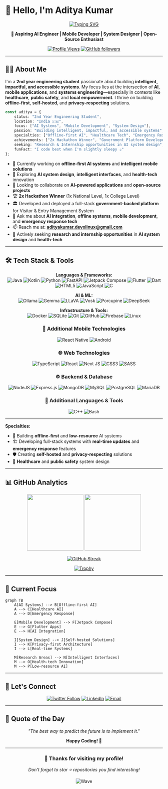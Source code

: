 # 👋 Hello, I'm Aditya Kumar

<div align="center">
  
[![Typing SVG](https://readme-typing-svg.herokuapp.com?font=Fira+Code&pause=1000&color=36BCF7&center=true&vCenter=true&width=600&lines=Aspiring+AI+Engineer;Mobile+Developer;System+Designer;Open-Source+Enthusiast;Building+Intelligent+Solutions)](https://git.io/typing-svg)

**🚀 Aspiring AI Engineer | Mobile Developer | System Designer | Open-Source Enthusiast**

[![Profile Views](https://komarev.com/ghpvc/?username=adityakumar-dev&label=Profile%20views&color=0e75b6&style=for-the-badge)](https://github.com/adityakumar-dev)
[![GitHub followers](https://img.shields.io/github/followers/adityakumar-dev?logo=github&style=for-the-badge&color=0e75b6&labelColor=1a1a1a)](https://github.com/adityakumar-dev)

</div>

---

## 🧑‍💻 About Me

I'm a **2nd year engineering student** passionate about building **intelligent, impactful, and accessible systems**. My focus lies at the intersection of **AI**, **mobile applications**, and **systems engineering**—especially in contexts like **healthcare**, **public safety**, and **local empowerment**. I thrive on building **offline-first**, **self-hosted**, and **privacy-respecting** solutions.

```typescript
const aditya = {
    status: "2nd Year Engineering Student",
    location: "India 🇮🇳",
    focus: ["AI Systems", "Mobile Development", "System Design"],
    passion: "Building intelligent, impactful, and accessible systems",
    specialties: ["Offline-first AI", "Healthcare Tech", "Emergency Response"],
    achievements: ["2x Hackathon Winner", "Government Platform Developer"],
    seeking: "Research & Internship opportunities in AI system design",
    funFact: "I code best when I'm slightly sleepy ☕"
};
```

- 🔭 Currently working on **offline-first AI systems** and **intelligent mobile solutions**
- 🌱 Exploring **AI system design**, **intelligent interfaces**, and **health-tech** innovation
- 👯 Looking to collaborate on **AI-powered applications** and **open-source projects**
- 🏆 **2x Hackathon Winner** (1x National Level, 1x College Level)
- 🏛️ Developed and deployed a full-stack **government-backed platform** for Visitor & Entry Management System
- 💬 Ask me about **AI integration**, **offline systems**, **mobile development**, and **emergency response tech**
- 📫 Reach me at: **adityakumar.devxlinux@gmail.com**
- 🎯 Actively seeking **research and internship opportunities** in **AI system design** and **health-tech**

---

## 🛠️ Tech Stack & Tools
<div align="center">

**Languages & Frameworks:**  
![Java](https://img.shields.io/badge/java-%23ED8B00.svg?style=for-the-badge&logo=openjdk&logoColor=white)
![Kotlin](https://img.shields.io/badge/kotlin-%237F52FF.svg?style=for-the-badge&logo=kotlin&logoColor=white)
![Python](https://img.shields.io/badge/python-3670A0?style=for-the-badge&logo=python&logoColor=ffdd54)
![FastAPI](https://img.shields.io/badge/FastAPI-005571?style=for-the-badge&logo=fastapi)
![Jetpack Compose](https://img.shields.io/badge/Jetpack%20Compose-4285F4?style=for-the-badge&logo=jetpackcompose&logoColor=white)
![Flutter](https://img.shields.io/badge/Flutter-%2302569B.svg?style=for-the-badge&logo=Flutter&logoColor=white)
![Dart](https://img.shields.io/badge/dart-%230175C2.svg?style=for-the-badge&logo=dart&logoColor=white)
![HTML5](https://img.shields.io/badge/html5-%23E34F26.svg?style=for-the-badge&logo=html5&logoColor=white)
![JavaScript](https://img.shields.io/badge/javascript-%23323330.svg?style=for-the-badge&logo=javascript&logoColor=%23F7DF1E)
![C](https://img.shields.io/badge/c-%2300599C.svg?style=for-the-badge&logo=c&logoColor=white)

**AI & ML:**  
![Ollama](https://img.shields.io/badge/Ollama-000000?style=for-the-badge&logo=ollama&logoColor=white)
![Gemma](https://img.shields.io/badge/Gemma-4285F4?style=for-the-badge&logo=google&logoColor=white)
![LLaVA](https://img.shields.io/badge/LLaVA-FF6B35?style=for-the-badge)
![Vosk](https://img.shields.io/badge/Vosk-2E8B57?style=for-the-badge)
![Porcupine](https://img.shields.io/badge/Porcupine-00A86B?style=for-the-badge)
![DeepSeek](https://img.shields.io/badge/DeepSeek-1E3A8A?style=for-the-badge)

**Infrastructure & Tools:**  
![Docker](https://img.shields.io/badge/docker-%230db7ed.svg?style=for-the-badge&logo=docker&logoColor=white)
![SQLite](https://img.shields.io/badge/sqlite-%2307405e.svg?style=for-the-badge&logo=sqlite&logoColor=white)
![Git](https://img.shields.io/badge/git-%23F05033.svg?style=for-the-badge&logo=git&logoColor=white)
![GitHub](https://img.shields.io/badge/github-%23121011.svg?style=for-the-badge&logo=github&logoColor=white)
![Firebase](https://img.shields.io/badge/firebase-%23039BE5.svg?style=for-the-badge&logo=firebase)
![Linux](https://img.shields.io/badge/Linux-FCC624?style=for-the-badge&logo=linux&logoColor=black)


### 📱 Additional Mobile Technologies
![React Native](https://img.shields.io/badge/react_native-%2320232a.svg?style=for-the-badge&logo=react&logoColor=%2361DAFB)
![Android](https://img.shields.io/badge/Android-3DDC84?style=for-the-badge&logo=android&logoColor=white)

### 🌐 Web Technologies
![TypeScript](https://img.shields.io/badge/typescript-%23007ACC.svg?style=for-the-badge&logo=typescript&logoColor=white)
![React](https://img.shields.io/badge/react-%2320232a.svg?style=for-the-badge&logo=react&logoColor=%2361DAFB)
![Next JS](https://img.shields.io/badge/Next-black?style=for-the-badge&logo=next.js&logoColor=white)
![CSS3](https://img.shields.io/badge/css3-%231572B6.svg?style=for-the-badge&logo=css3&logoColor=white)
![SASS](https://img.shields.io/badge/SASS-hotpink.svg?style=for-the-badge&logo=SASS&logoColor=white)

### ⚙️ Backend & Database
![NodeJS](https://img.shields.io/badge/node.js-6DA55F?style=for-the-badge&logo=node.js&logoColor=white)
![Express.js](https://img.shields.io/badge/express.js-%23404d59.svg?style=for-the-badge&logo=express&logoColor=%2361DAFB)
![MongoDB](https://img.shields.io/badge/MongoDB-%234ea94b.svg?style=for-the-badge&logo=mongodb&logoColor=white)
![MySQL](https://img.shields.io/badge/mysql-%2300f.svg?style=for-the-badge&logo=mysql&logoColor=white)
![PostgreSQL](https://img.shields.io/badge/postgresql-%23316192.svg?style=for-the-badge&logo=postgresql&logoColor=white)
![MariaDB](https://img.shields.io/badge/MariaDB-003545?style=for-the-badge&logo=mariadb&logoColor=white)

### 🔧 Additional Languages & Tools
![C++](https://img.shields.io/badge/c++-%2300599C.svg?style=for-the-badge&logo=c%2B%2B&logoColor=white)
![Bash](https://img.shields.io/badge/bash-%23314152.svg?style=for-the-badge&logo=gnu-bash&logoColor=white)

</div>

---

**Specialties:**
- 🔋 Building **offline-first** and **low-resource** AI systems
- 🏗️ Developing full-stack systems with **real-time updates** and **emergency response** features
- 🛡️ Creating **self-hosted** and **privacy-respecting** solutions
- 🏥 **Healthcare** and **public safety** system design

---

## 📊 GitHub Analytics

<div align="center">
  
<img height="180em" src="https://github-readme-stats.vercel.app/api?username=adityakumar-dev&show_icons=true&theme=tokyonight&include_all_commits=true&count_private=true"/>
<img height="180em" src="https://github-readme-stats.vercel.app/api/top-langs/?username=adityakumar-dev&layout=compact&theme=tokyonight"/>

</div>

<div align="center">
  
[![GitHub Streak](https://github-readme-streak-stats.herokuapp.com/?user=adityakumar-dev&theme=tokyonight)](https://git.io/streak-stats)

</div>

<div align="center">
  
[![Trophy](https://github-profile-trophy.vercel.app/?username=adityakumar-dev&theme=tokyonight&no-frame=false&no-bg=false&margin-w=4)](https://github.com/ryo-ma/github-profile-trophy)

</div>

---

## 🎯 Current Focus

```mermaid
graph TB
    A[AI Systems] --> B[Offline-first AI]
    A --> C[Healthcare AI]
    A --> D[Emergency Response]
    
    E[Mobile Development] --> F[Jetpack Compose]
    E --> G[Flutter Apps]
    E --> H[AI Integration]
    
    I[System Design] --> J[Self-hosted Solutions]
    I --> K[Privacy-first Architecture]
    I --> L[Real-time Systems]
    
    M[Research Areas] --> N[Intelligent Interfaces]
    M --> O[Health-tech Innovation]
    M --> P[Low-resource AI]
```

---

## 🤝 Let's Connect

<div align="center">

[![Twitter Follow](https://img.shields.io/twitter/follow/adityakumar_dev?logo=twitter&style=for-the-badge&color=1DA1F2&labelColor=1a1a1a)](https://twitter.com/adityakumar_dev)
[![LinkedIn](https://img.shields.io/badge/LinkedIn-0077B5?style=for-the-badge&logo=linkedin&logoColor=white)](https://linkedin.com/in/adityakumar-dev)
[![Email](https://img.shields.io/badge/Email-D14836?style=for-the-badge&logo=gmail&logoColor=white)](mailto:adityakumar.devxlinux@gmail.com)

</div>

---

## 💭 Quote of the Day

<div align="center">
  
*"The best way to predict the future is to implement it."* 

**Happy Coding! 🚀**

</div>

---

<div align="center">
  
### 🌟 Thanks for visiting my profile! 
*Don't forget to star ⭐ repositories you find interesting!*

![Wave](https://raw.githubusercontent.com/mayhemantt/mayhemantt/Update/svg/Bottom.svg)

</div>